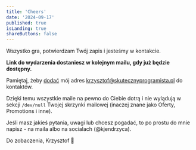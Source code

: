 ```yaml
---
title: 'Cheers'
date: '2024-09-17'
published: true
isLanding: true
shareButtons: false
---
```


Wszystko gra, potwierdzam Twój zapis i jesteśmy w kontakcie.

**Link do wydarzenia dostaniesz w kolejnym mailu, gdy już będzie dostępny.**

Pamiętaj, żeby [dodać](/dodaj-mnie/) mój adres krzysztof@skutecznyprogramista.pl do kontaktów.

Dzięki temu wszystkie maile na pewno do Ciebie dotrą i nie wylądują w sekcji `/dev/null` Twojej skrzynki mailowej (inaczej znane jako Oferty, Promotions i inne).

Jeśli masz jakieś pytania, uwagi lub chcesz pogadać, to po prostu do mnie napisz - na maila albo na socialach (@kjendrzyca).

Do zobaczenia, Krzysztof 🖖
